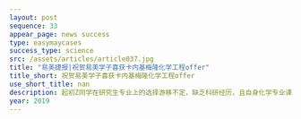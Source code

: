 ```yaml
---
layout: post
sequence: 33
appear_page: news success 
type: easymaycases
success_type: science
src: /assets/articles/article037.jpg
title: "易美捷报|祝贺易美学子喜获卡内基梅隆化学工程offer"
title_short: 祝贺易美学子喜获卡内基梅隆化学工程offer
use_short_title: nan
description: 起初Z同学在研究生专业上的选择游移不定，缺乏科研经历，且自身化学专业课成绩也不是非常理想。易美规划导师团队判断Z同学对专业的不确定性，其实是因为对所学专业的延展性和专精度不够，加之对自我潜能没有充分发掘。前卡内基梅隆招生官罗伯森先生根据Z同学现有背景，为其梳理了可以攻读的专业选择。学生对于理论在实践中的应用十分关注，而化学工程领域有非常成熟的产业链条和良好的就业前景，最终学生选择化学工程为目标方向。
year: 2019
---
```


